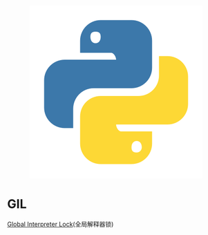 <div align='center'><img src='https://github.com/czp-first/ToBeBetter/blob/master/icons/python.svg'></div>



# GIL

[Global Interpreter Lock](https://wiki.python.org/moin/GlobalInterpreterLock)(全局解释器锁)